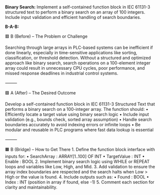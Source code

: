 **Binary Search:**
Implement a self-contained function block in IEC 61131-3 structured text to perform a binary search on an array of 100 integers. Include input validation and efficient handling of search boundaries.

**B-A-B:**

🟥 B (Before) – The Problem or Challenge

Searching through large arrays in PLC-based systems can be inefficient if done linearly, especially in time-sensitive applications like sorting, classification, or threshold detection. Without a structured and optimized approach like binary search, search operations on a 100-element integer array could result in unnecessary CPU cycles, poor performance, and missed response deadlines in industrial control systems.

⸻

🟩 A (After) – The Desired Outcome

Develop a self-contained function block in IEC 61131-3 Structured Text that performs a binary search on a 100-integer array. The function should:
	•	Efficiently locate a target value using binary search logic
	•	Include input validation (e.g., bounds check, sorted array assumption)
	•	Handle search boundaries accurately to avoid indexing errors or infinite loops
	•	Be modular and reusable in PLC programs where fast data lookup is essential

⸻

🟧 B (Bridge) – How to Get There
	1.	Define the function block interface with inputs for:
	•	SearchArray : ARRAY[1..100] OF INT
	•	TargetValue : INT
	•	Enable : BOOL
	2.	Implement binary search logic using WHILE or REPEAT loops and variables like Low, High, and Mid.
	3.	Add validation to ensure the array index boundaries are respected and the search halts when Low > High or the value is found.
	4.	Include outputs such as:
	•	Found : BOOL
	•	Index : INT (position in array if found, else -1)
	5.	Comment each section for clarity and maintainability.
